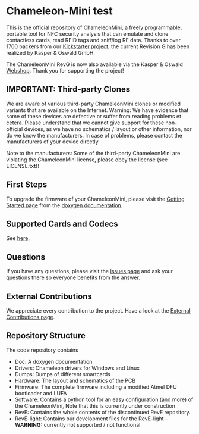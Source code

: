 Chameleon-Mini test
==============
This is the official repository of ChameleonMini, a freely programmable, portable tool for NFC security analysis that can emulate and clone contactless cards, read RFID tags and sniff/log RF data. Thanks to over 1700 backers from our [Kickstarter project](https://www.kickstarter.com/projects/1980078555/chameleonmini-a-versatile-nfc-card-emulator-and-mo), the current Revision G has been realized by Kasper & Oswald GmbH.

The ChameleonMini RevG is now also available via the Kasper & Oswald [Webshop](https://shop.kasper.it/). Thank you for supporting the project!

IMPORTANT: Third-party Clones
------------------
We are aware of various third-party ChameleonMini clones or modified variants that are available on the Internet. Warning: We have evidence that some of these devices are defective or suffer from reading problems et cetera. Please understand that we cannot give support for these non-official devices, as we have no schematics / layout or other information, nor do we know the manufacturers. In case of problems, please contact the manufacturers of your device directly. 

Note to the manufacturers: Some of the third-party ChameleonMini are violating the ChameleonMini license, please obey the license (see LICENSE.txt)!

First Steps
-----------
To upgrade the firmware of your ChameleonMini, please visit the [Getting Started page](https://rawgit.com/emsec/ChameleonMini/master/Doc/Doxygen/html/_page__getting_started.html) from the [doxygen documentation](http://rawgit.com/emsec/ChameleonMini/master/Doc/Doxygen/html/index.html).

Supported Cards and Codecs
--------------------------
See [here](https://github.com/emsec/ChameleonMini/wiki/Supported-Cards-and--Codecs).


Questions
---------
If you have any questions, please visit the [Issues page](https://github.com/emsec/ChameleonMini/issues) and ask your questions there so everyone benefits from the answer.

External Contributions
----------------------
We appreciate every contribution to the project. Have a look at the [External Contributions page](https://github.com/emsec/ChameleonMini/wiki/External-Contributions).

Repository Structure
--------------------
The code repository contains
* Doc: A doxygen documentation 
* Drivers: Chameleon drivers for Windows and Linux
* Dumps: Dumps of different smartcards
* Hardware: The layout and schematics of the PCB
* Firmware: The complete firmware including a modified Atmel DFU bootloader and LUFA
* Software: Contains a python tool for an easy configuration (and more) of the ChameleonMini, Note that this is currently under construction
* RevE: Contains the whole contents of the discontinued RevE repository.
* RevE-light: Contains our development files for the RevE-light - **WARNING:** currently not supported / not functional
